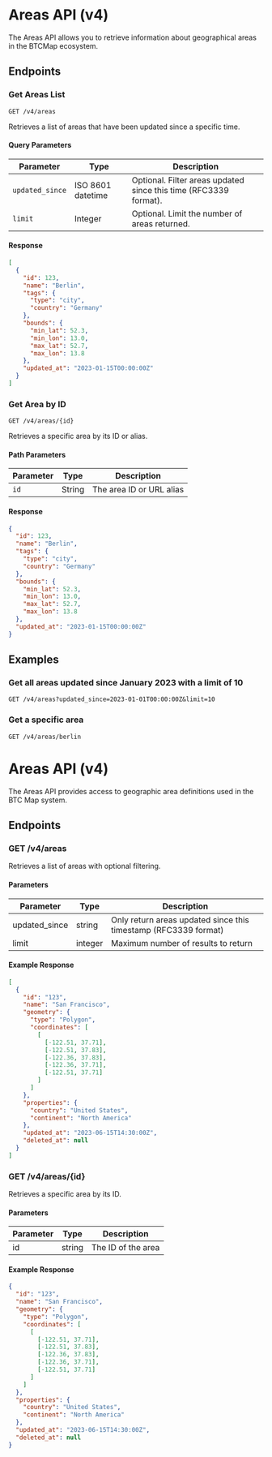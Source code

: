 
# Areas API (v4)

The Areas API allows you to retrieve information about geographical areas in the BTCMap ecosystem.

## Endpoints

### Get Areas List

```
GET /v4/areas
```

Retrieves a list of areas that have been updated since a specific time.

#### Query Parameters

| Parameter | Type | Description |
|-----------|------|-------------|
| `updated_since` | ISO 8601 datetime | Optional. Filter areas updated since this time (RFC3339 format). |
| `limit` | Integer | Optional. Limit the number of areas returned. |

#### Response

```json
[
  {
    "id": 123,
    "name": "Berlin",
    "tags": {
      "type": "city",
      "country": "Germany"
    },
    "bounds": {
      "min_lat": 52.3,
      "min_lon": 13.0,
      "max_lat": 52.7,
      "max_lon": 13.8
    },
    "updated_at": "2023-01-15T00:00:00Z"
  }
]
```

### Get Area by ID

```
GET /v4/areas/{id}
```

Retrieves a specific area by its ID or alias.

#### Path Parameters

| Parameter | Type | Description |
|-----------|------|-------------|
| `id` | String | The area ID or URL alias |

#### Response

```json
{
  "id": 123,
  "name": "Berlin",
  "tags": {
    "type": "city",
    "country": "Germany"
  },
  "bounds": {
    "min_lat": 52.3,
    "min_lon": 13.0,
    "max_lat": 52.7,
    "max_lon": 13.8
  },
  "updated_at": "2023-01-15T00:00:00Z"
}
```

## Examples

### Get all areas updated since January 2023 with a limit of 10

```
GET /v4/areas?updated_since=2023-01-01T00:00:00Z&limit=10
```

### Get a specific area

```
GET /v4/areas/berlin
```
# Areas API (v4)

The Areas API provides access to geographic area definitions used in the BTC Map system.

## Endpoints

### GET /v4/areas

Retrieves a list of areas with optional filtering.

#### Parameters

| Parameter | Type | Description |
|-----------|------|-------------|
| updated_since | string | Only return areas updated since this timestamp (RFC3339 format) |
| limit | integer | Maximum number of results to return |

#### Example Response

```json
[
  {
    "id": "123",
    "name": "San Francisco",
    "geometry": {
      "type": "Polygon",
      "coordinates": [
        [
          [-122.51, 37.71],
          [-122.51, 37.83],
          [-122.36, 37.83],
          [-122.36, 37.71],
          [-122.51, 37.71]
        ]
      ]
    },
    "properties": {
      "country": "United States",
      "continent": "North America"
    },
    "updated_at": "2023-06-15T14:30:00Z",
    "deleted_at": null
  }
]
```

### GET /v4/areas/{id}

Retrieves a specific area by its ID.

#### Parameters

| Parameter | Type | Description |
|-----------|------|-------------|
| id | string | The ID of the area |

#### Example Response

```json
{
  "id": "123",
  "name": "San Francisco",
  "geometry": {
    "type": "Polygon",
    "coordinates": [
      [
        [-122.51, 37.71],
        [-122.51, 37.83],
        [-122.36, 37.83],
        [-122.36, 37.71],
        [-122.51, 37.71]
      ]
    ]
  },
  "properties": {
    "country": "United States",
    "continent": "North America"
  },
  "updated_at": "2023-06-15T14:30:00Z",
  "deleted_at": null
}
```
